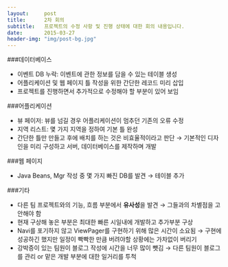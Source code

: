 ```yaml
---
layout:     post
title:      2차 회의
subtitle:   프로젝트의 수정 사항 및 진행 상태에 대한 회의 내용입니다.
date:       2015-03-27
header-img: "img/post-bg.jpg"
---
```


###데이터베이스  

- 이벤트 DB 누락: 이벤트에 관한 정보를 담을 수 있는 테이블 생성  
- 어플리케이션 및 웹 페이지 틀 작성을 위한 간단한 레코드 미리 삽입  
- 프로젝트를 진행하면서 추가적으로 수정해야 할 부분이 있어 보임  


###어플리케이션  

- 뷰 페이저: 뷰를 넘길 경우 어플리케이션이 멈추던 기존의 오류 수정  
- 지역 리스트: 몇 가지 지역을 정하여 기본 틀 완성  
- 간단한 틀만 만들고 후에 배치를 하는 것은 비효율적이라고 판단 → 기본적인 디자인을 미리 구성하고 서버, 데이터베이스를 제작하며 개발  


###웹 페이지  

- Java Beans, Mgr 작성 중 몇 가지 빠진 DB를 발견 → 테이블 추가  


###기타  

- 다른 팀 프로젝트와의 기능, 흐름 부분에서 **유사성**을 발견 → 그들과의 차별점을 고안해야 함  
- 현재 구상해 놓은 부분은 최대한 빠른 시일내에 개발하고 추가부분 구상  
- Navi를 포기하지 않고 ViewPager를 구현하기 위해 많은 시간이 소요됨 → 구현에 성공하긴 했지만 일정이 빡빡한 만큼 버려야할 상황에는 가차없이 버리기  
- 강박증이 있는 팀원이 블로그 작성에 시간을 너무 많이 뺏김 → 다른 팀원이 블로그를 관리 or 맡은 개발 부분에 대한 일거리를 투척  